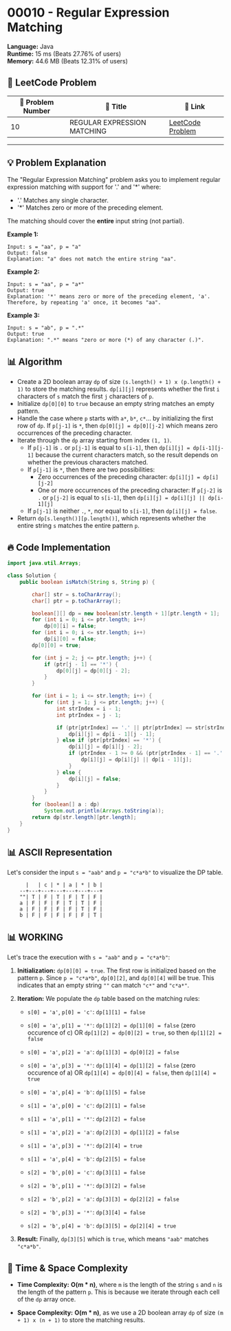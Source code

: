 # 00010 - Regular Expression Matching
    
**Language:** Java  
**Runtime:** 15 ms (Beats 27.76% of users)  
**Memory:** 44.6 MB (Beats 12.31% of users)  

## 📝 **LeetCode Problem**
| 🔢 Problem Number | 📌 Title | 🔗 Link |
|------------------|--------------------------|--------------------------|
| 10 | REGULAR EXPRESSION MATCHING | [LeetCode Problem](https://leetcode.com/problems/regular-expression-matching/) |

---

## 💡 **Problem Explanation**

The "Regular Expression Matching" problem asks you to implement regular expression matching with support for '.' and '*' where:

*   '.' Matches any single character.
*   '\*' Matches zero or more of the preceding element.

The matching should cover the **entire** input string (not partial).

**Example 1:**

```
Input: s = "aa", p = "a"
Output: false
Explanation: "a" does not match the entire string "aa".
```

**Example 2:**

```
Input: s = "aa", p = "a*"
Output: true
Explanation: '*' means zero or more of the preceding element, 'a'. Therefore, by repeating 'a' once, it becomes "aa".
```

**Example 3:**

```
Input: s = "ab", p = ".*"
Output: true
Explanation: ".*" means "zero or more (*) of any character (.)".
```

## 📊 **Algorithm**

*   Create a 2D boolean array `dp` of size `(s.length() + 1) x (p.length() + 1)` to store the matching results. `dp[i][j]` represents whether the first `i` characters of `s` match the first `j` characters of `p`.
*   Initialize `dp[0][0]` to `true` because an empty string matches an empty pattern.
*   Handle the case where `p` starts with `a*`, `b*`, `c*`... by initializing the first row of `dp`.  If `p[j-1]` is `*`, then `dp[0][j] = dp[0][j-2]` which means zero occurrences of the preceding character.
*   Iterate through the `dp` array starting from index `(1, 1)`.
    *   If `p[j-1]` is `.` or `p[j-1]` is equal to `s[i-1]`, then `dp[i][j] = dp[i-1][j-1]` because the current characters match, so the result depends on whether the previous characters matched.
    *   If `p[j-1]` is `*`, then there are two possibilities:
        *   Zero occurrences of the preceding character: `dp[i][j] = dp[i][j-2]`
        *   One or more occurrences of the preceding character: If `p[j-2]` is `.` or `p[j-2]` is equal to `s[i-1]`, then `dp[i][j] = dp[i][j] || dp[i-1][j]`
    *   If `p[j-1]` is neither `.`, `*`, nor equal to `s[i-1]`, then `dp[i][j] = false`.
*   Return `dp[s.length()][p.length()]`, which represents whether the entire string `s` matches the entire pattern `p`.

## 🔥 **Code Implementation**

```java
import java.util.Arrays;

class Solution {
    public boolean isMatch(String s, String p) {

        char[] str = s.toCharArray();
        char[] ptr = p.toCharArray();

        boolean[][] dp = new boolean[str.length + 1][ptr.length + 1];
        for (int i = 0; i <= ptr.length; i++)
            dp[0][i] = false;
        for (int i = 0; i <= str.length; i++)
            dp[i][0] = false;
        dp[0][0] = true;

        for (int j = 2; j <= ptr.length; j++) {
            if (ptr[j - 1] == '*') {
                dp[0][j] = dp[0][j - 2];
            }
        }

        for (int i = 1; i <= str.length; i++) {
            for (int j = 1; j <= ptr.length; j++) {
                int strIndex = i - 1;
                int ptrIndex = j - 1;

                if (ptr[ptrIndex] == '.' || ptr[ptrIndex] == str[strIndex]) {
                    dp[i][j] = dp[i - 1][j - 1];
                } else if (ptr[ptrIndex] == '*') {
                    dp[i][j] = dp[i][j - 2];
                    if (ptrIndex - 1 >= 0 && (ptr[ptrIndex - 1] == '.' || ptr[ptrIndex - 1] == str[strIndex])) {
                        dp[i][j] = dp[i][j] || dp[i - 1][j];
                    }
                } else {
                    dp[i][j] = false;
                }
            }
        }
        for (boolean[] a : dp)
            System.out.println(Arrays.toString(a));
        return dp[str.length][ptr.length];
    }
}
```

## 📊 **ASCII Representation**

Let's consider the input `s = "aab"` and `p = "c*a*b"` to visualize the DP table.
```
      |   | c | * | a | * | b |
    --+---+---+---+---+---+---+
    ""| T | F | T | F | T | F |
    a | F | F | F | T | T | F |
    a | F | F | F | F | T | F |
    b | F | F | F | F | F | T |
```

## 📊 **WORKING**

Let's trace the execution with `s = "aab"` and `p = "c*a*b"`:

1.  **Initialization:** `dp[0][0] = true`. The first row is initialized based on the pattern `p`. Since `p = "c*a*b"`,  `dp[0][2]`, and `dp[0][4]` will be true.  This indicates that an empty string `""` can match `"c*"` and `"c*a*"`.

2.  **Iteration:** We populate the `dp` table based on the matching rules:

    *   `s[0] = 'a'`, `p[0] = 'c'`:  `dp[1][1] = false`

    *   `s[0] = 'a'`, `p[1] = '*'`: `dp[1][2] = dp[1][0] = false` (zero occurence of c)  OR `dp[1][2] = dp[0][2] = true`, so then `dp[1][2] = false`

    *   `s[0] = 'a'`, `p[2] = 'a'`:  `dp[1][3] = dp[0][2] = false`

    *   `s[0] = 'a'`, `p[3] = '*'`:  `dp[1][4] = dp[1][2] = false` (zero occurence of a)  OR `dp[1][4] = dp[0][4] = false`, then  `dp[1][4] = true`

    *   `s[0] = 'a'`, `p[4] = 'b'`:  `dp[1][5] = false`

    *   `s[1] = 'a'`, `p[0] = 'c'`: `dp[2][1] = false`
    *   `s[1] = 'a'`, `p[1] = '*'`: `dp[2][2] = false`
    *   `s[1] = 'a'`, `p[2] = 'a'`:  `dp[2][3] = dp[1][2] = false`
    *   `s[1] = 'a'`, `p[3] = '*'`: `dp[2][4] = true`
    *   `s[1] = 'a'`, `p[4] = 'b'`: `dp[2][5] = false`

    *   `s[2] = 'b'`, `p[0] = 'c'`: `dp[3][1] = false`
    *   `s[2] = 'b'`, `p[1] = '*'`: `dp[3][2] = false`
    *   `s[2] = 'b'`, `p[2] = 'a'`:  `dp[3][3] = dp[2][2] = false`
    *   `s[2] = 'b'`, `p[3] = '*'`: `dp[3][4] = false`
    *   `s[2] = 'b'`, `p[4] = 'b'`:  `dp[3][5] = dp[2][4] = true`

3.  **Result:**  Finally, `dp[3][5]` which is `true`, which means `"aab"` matches `"c*a*b"`.

## 🚀 **Time & Space Complexity**

*   **Time Complexity:** **O(m \* n)**, where `m` is the length of the string `s` and `n` is the length of the pattern `p`. This is because we iterate through each cell of the `dp` array once.

*   **Space Complexity:** **O(m \* n)**, as we use a 2D boolean array `dp` of size `(m + 1) x (n + 1)` to store the matching results.
    